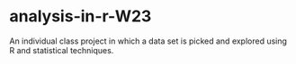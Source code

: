 # analysis-in-r-W23
An individual class project in which a data set is picked and explored using R and statistical techniques.
